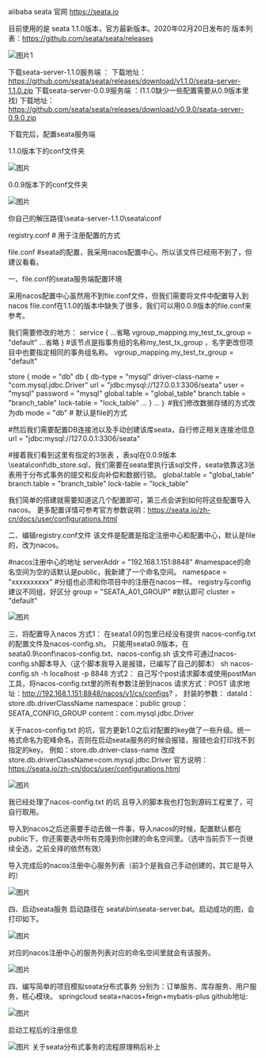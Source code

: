 



 alibaba seata 官网 https://seata.io

目前使用的是 seata 1.1.0版本，官方最新版本。2020年02月20日发布的
版本列表：https://github.com/seata/seata/releases


![图片1](https://github.com/a970066364/spring-cloud-alibaba-seata/blob/master/md-img/1.png)


下载seata-server-1.1.0服务端 ：
下载地址：https://github.com/seata/seata/releases/download/v1.1.0/seata-server-1.1.0.zip
下载seata-server-0.0.9服务端 ：(1.1.0缺少一些配置需要从0.9版本里找)
下载地址：https://github.com/seata/seata/releases/download/v0.9.0/seata-server-0.9.0.zip

下载完后，配置seata服务端



1.1.0版本下的conf文件夹

![图片](https://github.com/a970066364/spring-cloud-alibaba-seata/blob/master/md-img/2.png)



0.0.9版本下的conf文件夹

![图片](https://github.com/a970066364/spring-cloud-alibaba-seata/blob/master/md-img/3.png)



你自己的解压路径\seata-server-1.1.0\seata\conf

registry.conf	# 用于注册配置的方式

file.conf 		#seata的配置，我采用nacos配置中心，所以该文件已经用不到了，但建议看看。

一、file.conf的seata服务端配置环境

​	采用nacos配置中心虽然用不到file.conf文件，但我们需要将文件中配置导入到nacos
file.conf在1.1.0的版本中缺失了很多，我们可以用0.0.9版本的file.conf来参考。

我们需要修改的地方：
service {
  ...省略
  vgroup_mapping.my_test_tx_group = "default"
  ...省略
}
#该节点是指事务组的名称my_test_tx_group ，名字更改但项目中也要指定相同的事务组名称。
vgroup_mapping.my_test_tx_group = "default"


store {
mode = "db"
  db {
    db-type = "mysql"
    driver-class-name = "com.mysql.jdbc.Driver"
    url = "jdbc:mysql://127.0.0.1:3306/seata"
    user = "mysql"
    password = "mysql"
    global.table = "global_table"
    branch.table = "branch_table"
    lock-table = "lock_table"
 		  ...
  }
  ...
｝
#我们修改数据存储的方式改为db
mode = "db" # 默认是file的方式

#然后我们需要配置DB连接池以及手动创建该库seata，自行修正相关连接池信息
url = "jdbc:mysql://127.0.0.1:3306/seata"

#接着我们看到这里有指定的3张表 ，表sql在0.0.9版本\seata\conf\db_store.sql，我们需要在seata里执行该sql文件，seata依靠这3张表用于分布式事务的提交和反向补偿和数据行锁。
global.table = "global_table"
branch.table = "branch_table"
lock-table = "lock_table"

我们简单的搭建就需要知道这几个配置即可，第三点会讲到如何将这些配置导入nacos。
更多配置详情可参考官方参数说明：https://seata.io/zh-cn/docs/user/configurations.html

二、编辑registry.conf文件
该文件是配置是指定注册中心和配置中心，默认是file的，改为nacos。

#nacos注册中心的地址
serverAddr = "192.168.1.151:8848"
#namespace的命名空间为空的话默认是public，我新建了一个命名空间。
namespace = "xxxxxxxxxx"
#分组也必须和你项目中的注册在nacos一样。 registry与config 建议不同组，好区分
group = "SEATA_A01_GROUP" 
#默认即可
cluster = "default"  

![图片](https://github.com/a970066364/spring-cloud-alibaba-seata/blob/master/md-img/4.png)


三、将配置导入nacos
方式1：
在seata1.0的包里已经没有提供 nacos-config.txt 的配置文件及nacos-config.sh。
只能用seata0.9版本，在seata0.9\conf\nacos-config.txt、nacos-config.sh
该文件可通过nacos-config.sh脚本导入（这个脚本我导入是报错，已编写了自己的脚本）
sh nacos-config.sh -h localhost -p 8848
方式2：
自己写个post请求脚本或使用postMan工具，将nacos-config.txt里的所有参数注册到nacos
请求方式：POST
请求地址：http://192.168.1.151:8848/nacos/v1/cs/configs? ，
封装的参数：
dataId： store.db.driverClassName
namespace：public
group：SEATA_CONFIG_GROUP
content：com.mysql.jdbc.Driver

关于nacos-config.txt 的坑，官方更新1.0之后对配置的key做了一些升级。统一格式命名为驼峰命名，否则在启动seata服务的时候会报错，报错也会打印找不到指定的key。
例如：store.db.driver-class-name  改成 store.db.driverClassName=com.mysql.jdbc.Driver
官方说明：https://seata.io/zh-cn/docs/user/configurations.html

![图片](https://github.com/a970066364/spring-cloud-alibaba-seata/blob/master/md-img/5.png)

我已经处理了nacos-config.txt 的坑 且导入的脚本我也打包到源码工程里了，可自行取用。

导入到nacos之后还需要手动去做一件事，导入nacos的时候，配置默认都在public下，你还需要选中所有克隆到你创建的命名空间里。（选中当前页下一页继续全选，之前全择的依然有效）

导入完成后的nacos注册中心服务列表（前3个是我自己手动创建的，其它是导入的）

![图片](https://github.com/a970066364/spring-cloud-alibaba-seata/blob/master/md-img/6.png)

四、启动seata服务
启动路径在 seata\bin\seata-server.bat。启动成功的图，会打印如下。 

![图片](https://github.com/a970066364/spring-cloud-alibaba-seata/blob/master/md-img/7.png)

对应的nacos注册中心的服务列表对应的命名空间里就会有该服务。

![图片](https://github.com/a970066364/spring-cloud-alibaba-seata/blob/master/md-img/8.png)


四、编写简单的项目模拟seata分布式事务
分别为：订单服务、库存服务、用户服务，核心模块。
springcloud seata+nacos+feign+mybatis-plus 
github地址:

![图片](https://github.com/a970066364/spring-cloud-alibaba-seata/blob/master/md-img/9.png)

启动工程后的注册信息


![图片](https://github.com/a970066364/spring-cloud-alibaba-seata/blob/master/md-img/10.png)
关于seata分布式事务的流程原理稍后补上
